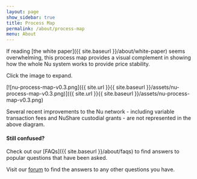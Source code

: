 ```yaml
---
layout: page
show_sidebar: true
title: Process Map
permalink: /about/process-map
menu: About
---
```

If reading [the white paper]({{ site.baseurl }}/about/white-paper) seems overwhelming, this process map provides a visual complement in showing how the whole Nu system works to provide price stability.

Click the image to expand.

[![nu-process-map-v0.3.png]({{ site.url }}{{ site.baseurl }}/assets/nu-process-map-v0.3.png)]({{ site.url }}{{ site.baseurl }}/assets/nu-process-map-v0.3.png)

Several recent improvements to the Nu network - including variable transaction fees and NuShare custodial grants - are not represented in the above diagram.

#### Still confused?

Check out our [FAQs]({{ site.baseurl }}/about/faqs) to find answers to popular questions that have been asked.

Visit our [forum](http://discuss.nubits.com) to find the answers to any other questions you have.
